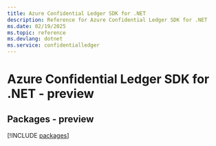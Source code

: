 ```yaml
---
title: Azure Confidential Ledger SDK for .NET
description: Reference for Azure Confidential Ledger SDK for .NET
ms.date: 02/19/2025
ms.topic: reference
ms.devlang: dotnet
ms.service: confidentialledger
---
```

# Azure Confidential Ledger SDK for .NET - preview
## Packages - preview
[!INCLUDE [packages](confidential-ledger-index.md)]